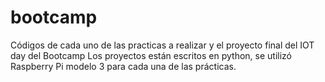 # bootcamp
Códigos de cada uno de las practicas a realizar y el proyecto final del IOT day del Bootcamp
Los proyectos están escritos en python, se utilizó Raspberry Pi modelo 3 para cada una de las prácticas. 


